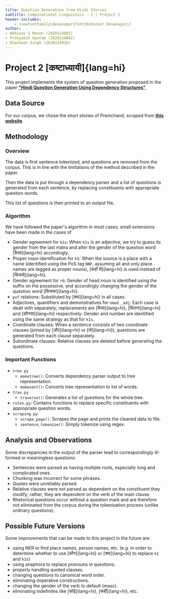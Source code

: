 ```yaml
---
title: Question Generation from Hindi Stories
subtitle: Computational Linguistics – 1 | Project 2
header-includes:
    - \newfontfamily\devanagarifont{Kohinoor Devanagari}
author:
- Abhinav S Menon (2020114001)
- Pratyaksh Gautam (2020114002)
- Shashwat Singh (2020114016)
---
```


# Project 2 [कष्टाध्यायी]{lang=hi}
This project implements the system of question generation proposed in the paper
[__"Hindi Question Generation Using Dependency Structures"__](https://arxiv.org/pdf/1906.08570.pdf).

## Data Source
For our corpus, we chose the short stories of Premchand, scraped from
[__this website__](http://premchand.co.in/stories/).

## Methodology
### Overview
The data is first sentence tokenized, and questions are removed from the corpus.
This is in line with the limitations of the method described in the paper.

Then the data is put through a dependency parser and a list of questions
is generated from each sentence, by replacing constituents with appropriate
question words.

This list of questions is then printed to an output file.

### Algorithm
We have followed the paper's algorithm in most cases; small extensions have been made in the cases of

* Gender agreement for `k1s`: When `k1s` is an adjective, we try to guess its gender from the last matra and alter the gender of the question word [कैसा]{lang=hi} accordingly.
* Proper noun identification for `k5`: When the source is a place with a name (identified using the PoS tag `NNP`, assuming all and only place names are tagged as proper nouns), [कहाँ से]{lang=hi} is used instead of [किससे]{lang=hi}.
* Gender agreement for `r6`: Gender of head noun is identified using the suffix on the possessive, and accordingly changing the gender of the question word [किसका]{lang=hi}.
* `pof` relations: Substituted by [क्या]{lang=hi} in all cases.
* Adjectives, quantifiers and demonstratives for `nmod__adj`: Each case is dealt with separately; replacements are [कैसा]{lang=hi}, [कितना]{lang=hi} and [कौनसा]{lang=hi} respectively. Gender and number are identified using the same strategy as that for `k1s`.
* Coordinate clauses: When a sentence consists of two coordinate clauses (joined by [और]{lang=hi} or [तो]{lang=hi}), questions are generated from each clause separately.
* Subordinate clauses: Relative clauses are deleted before generating the questions.

### Important Functions

- `tree.py`
  - `maketree()`: Converts dependency parser output to tree representation.
  - `makesent()`: Converts tree representation to list of words.
- `trav.py`
  - `traverse()`: Generates a list of questions for the whole tree.
- `rules.py`: Contains functions to replace specific constituents with appropriate question words.
- `scraping.py`:
  - `scrape_page()`: Scrapes the page and prints the cleaned data to file.
  - `sentence_tokenize()`: Simply tokenize using regex.

## Analysis and Observations
Some discrepancies in the output of the parser lead to correspondingly ill-formed or meaningless questions:

* Sentences were parsed as having multiple roots, especially long and complicated ones.
* Chunking was incorrect for some phrases.
* Quotes were unreliably parsed.
* Relative clauses were not parsed as dependent on the constituent they modify; rather, they are dependent on the verb of the main clause.
* Rhetorical questions occur without a question mark and are therefore not eliminated from the corpus during the tokenisation process (unlike ordinary questions).

## Possible Future Versions
Some improvements that can be made to this project in the future are:

* using NER to find place names, person names, etc. (e.g. in order to determine whether to use [कौन]{lang=hi} or [क्या]{lang=hi} to replace `k1` and `k1s`)
* using anaphora to replace pronouns in questions.
* properly handling quoted clauses.
* changing questions to canonical word order.
* eliminating imperative constructions.
* changing the gender of the verb to default (masc).
* eliminating indefinites like [कोई]{lang=hi}, [कहीं]{lang=hi}, etc.
